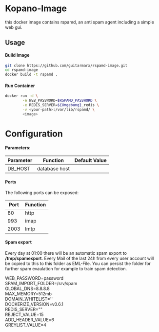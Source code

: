 # Kopano-Image

this docker image contains rspamd, an anti spam agent including a simple web gui.

## Usage

#### Build Image
```sh
git clone https://github.com/guitarmarx/rspamd-image.git
cd rspamd-image
docker build -t rspamd .
```
#### Run Container
```sh
docker run -d \
        -e WEB_PASSWORD=$RSPAMD_PASSWORD \
        -e REDIS_SERVER=${Umgebung}_redis \
        -v <your-path>:/var/lib/rspamd/ \
        <image>
```

# Configuration
#### Parameters:
Parameter | Function| Default Value|
---|---|---|
DB_HOST|database host|



#### Ports
 The following ports can be exposed:

Port | Function
--- | --- |
80 |http|
993|imap|
2003|lmtp|



#### Spam export
Every day at 01:00 there will be an automatic spam export to **/tmp/spamexport**. Every Mail of the last 24h from every user account will be copied to this to this folder as EML-File. You can persist the folder for further spam evaulation for example to train spam detection.


WEB_PASSWORD=password \
	SPAM_IMPORT_FOLDER=/srv/spam \
	GLOBAL_DNS=8.8.8.8 \
	MAX_MEMORY=512mb \
	DOMAIN_WHITELIST=''\
	DOCKERIZE_VERSION=v0.6.1 \
	REDIS_SERVER="<redisserver>" \
	REJECT_VALUE=15 \
	ADD_HEADER_VALUE=6 \
	GREYLIST_VALUE=4



